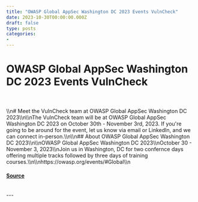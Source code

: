 ```yaml
---
title: "OWASP Global AppSec Washington DC 2023 Events VulnCheck"
date: 2023-10-30T00:00:00.000Z
draft: false
type: posts
categories: 
- 
---
```

# OWASP Global AppSec Washington DC 2023 Events VulnCheck

<br/>

<br/>
\\n# Meet the VulnCheck team at OWASP Global AppSec Washington DC 2023\\n\\nThe VulnCheck team will be at OWASP Global AppSec Washington DC 2023 on October 30th - November 3rd, 2023. If you're going to be around for the event, let us know via email or LinkedIn, and we can connect in-person.\\n\\n## About OWASP Global AppSec Washington DC 2023\\n\\nOWASP Global AppSec Washington DC 2023\\nOctober 30 - November 3, 2023\\nJoin us in Washington, DC for two confernce days offering multiple tracks followed by three days of training courses.\\n\\nhttps://owasp.org/events/#Global\\n

#### [Source](https://vulncheck.com/blog/owasp-global-appsec-washington-dc-2023)

<br/>
---
